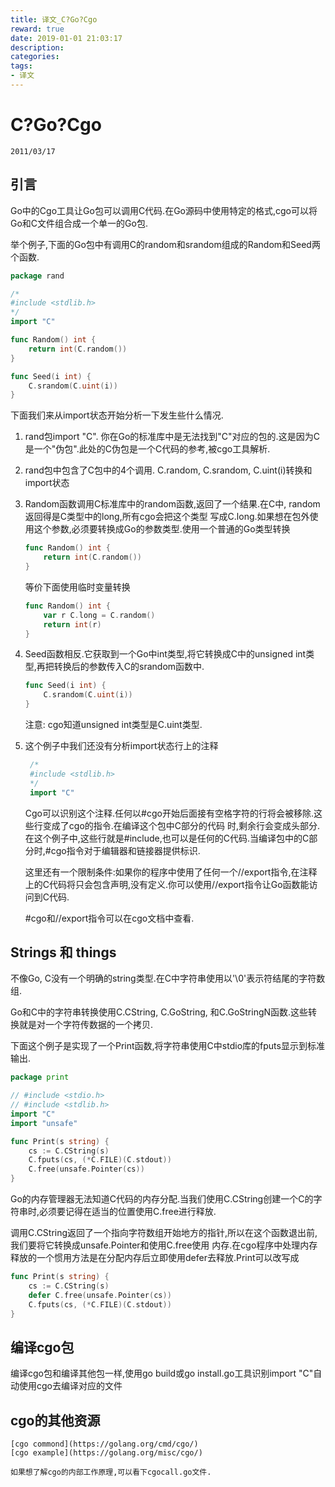 ```yaml
---
title: 译文_C?Go?Cgo
reward: true
date: 2019-01-01 21:03:17
description:
categories:
tags:
- 译文
---
```


# C?Go?Cgo

    2011/03/17

## 引言

Go中的Cgo工具让Go包可以调用C代码.在Go源码中使用特定的格式,cgo可以将Go和C文件组合成一个单一的Go包.

举个例子,下面的Go包中有调用C的random和srandom组成的Random和Seed两个函数.

```go
package rand

/*
#include <stdlib.h>
*/
import "C"

func Random() int {
    return int(C.random())
}

func Seed(i int) {
    C.srandom(C.uint(i))
}
```

下面我们来从import状态开始分析一下发生些什么情况.

1. rand包import "C".
    你在Go的标准库中是无法找到"C"对应的包的.这是因为C是一个"伪包".此处的C伪包是一个C代码的参考,被cgo工具解析.

2. rand包中包含了C包中的4个调用. C.random, C.srandom, C.uint(i)转换和import状态

3. Random函数调用C标准库中的random函数,返回了一个结果.在C中, random返回得是C类型中的long,所有cgo会把这个类型
   写成C.long.如果想在包外使用这个参数,必须要转换成Go的参数类型.使用一个普通的Go类型转换

    ```go
    func Random() int {
        return int(C.random())
    }
    ```

    等价下面使用临时变量转换

    ```go
    func Random() int {
        var r C.long = C.random()
        return int(r)
    }
    ```

4. Seed函数相反.它获取到一个Go中int类型,将它转换成C中的unsigned int类型,再把转换后的参数传入C的srandom函数中.

    ```go
    func Seed(i int) {
        C.srandom(C.uint(i))
    }
    ```

    注意: cgo知道unsigned int类型是C.uint类型.

5. 这个例子中我们还没有分析import状态行上的注释

   ```go
    /*
    #include <stdlib.h>
    */
    import "C"
   ```

   Cgo可以识别这个注释.任何以#cgo开始后面接有空格字符的行将会被移除.这些行变成了cgo的指令.在编译这个包中C部分的代码
   时,剩余行会变成头部分.在这个例子中,这些行就是#include,也可以是任何的C代码.当编译包中的C部分时,#cgo指令对于编辑器和链接器提供标识.

   这里还有一个限制条件:如果你的程序中使用了任何一个//export指令,在注释上的C代码将只会包含声明,没有定义.你可以使用//export指令让Go函数能访问到C代码.

   #cgo和//export指令可以在cgo文档中查看.

## Strings 和 things

不像Go, C没有一个明确的string类型.在C中字符串使用以'\0'表示符结尾的字符数组.

Go和C中的字符串转换使用C.CString, C.GoString, 和C.GoStringN函数.这些转换就是对一个字符传数据的一个拷贝.

下面这个例子是实现了一个Print函数,将字符串使用C中stdio库的fputs显示到标准输出.

```go
package print

// #include <stdio.h>
// #include <stdlib.h>
import "C"
import "unsafe"

func Print(s string) {
    cs := C.CString(s)
    C.fputs(cs, (*C.FILE)(C.stdout))
    C.free(unsafe.Pointer(cs))
}
```

Go的内存管理器无法知道C代码的内存分配.当我们使用C.CString创建一个C的字符串时,必须要记得在适当的位置使用C.free进行释放.

调用C.CString返回了一个指向字符数组开始地方的指针,所以在这个函数退出前,我们要将它转换成unsafe.Pointer和使用C.free使用
内存.在cgo程序中处理内存释放的一个惯用方法是在分配内存后立即使用defer去释放.Print可以改写成

```go
func Print(s string) {
    cs := C.CString(s)
    defer C.free(unsafe.Pointer(cs))
    C.fputs(cs, (*C.FILE)(C.stdout))
}
```

## 编译cgo包

编译cgo包和编译其他包一样,使用go build或go install.go工具识别import "C"自动使用cgo去编译对应的文件

## cgo的其他资源

    [cgo commond](https://golang.org/cmd/cgo/)
    [cgo example](https://golang.org/misc/cgo/)

    如果想了解cgo的内部工作原理,可以看下cgocall.go文件.